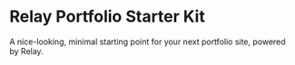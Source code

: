 # Relay Portfolio Starter Kit
A nice-looking, minimal starting point for your next portfolio site, powered by Relay.

